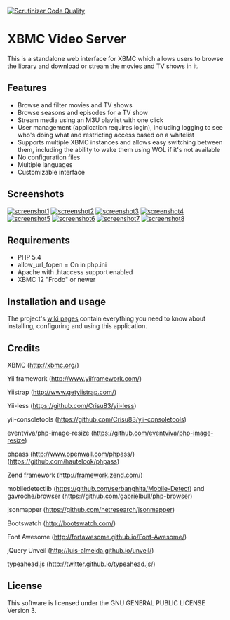 [![Scrutinizer Code Quality](https://scrutinizer-ci.com/g/Jalle19/xbmc-video-server/badges/quality-score.png?b=master)](https://scrutinizer-ci.com/g/Jalle19/xbmc-video-server/?branch=master)

XBMC Video Server
=================

This is a standalone web interface for XBMC which allows users to browse the library and download or stream the movies and TV shows in it.

Features
--------

* Browse and filter movies and TV shows
* Browse seasons and episodes for a TV show
* Stream media using an M3U playlist with one click
* User management (application requires login), including logging to see who's doing what and restricting access based on a whitelist
* Supports multiple XBMC instances and allows easy switching between them, including the ability to wake them using WOL if it's not available
* No configuration files
* Multiple languages
* Customizable interface

Screenshots
-----------

[![screenshot1](http://8.t.imgbox.com/nBiLdhfD.jpg)](http://i.imgbox.com/nBiLdhfD.png) 
[![screenshot2](http://9.t.imgbox.com/5mvkZ94f.jpg)](http://i.imgbox.com/5mvkZ94f.png) 
[![screenshot3](http://1.t.imgbox.com/0WsVzmzT.jpg)](http://i.imgbox.com/0WsVzmzT.png) 
[![screenshot4](http://6.t.imgbox.com/XaIUObRu.jpg)](http://i.imgbox.com/XaIUObRu.png) 
[![screenshot5](http://4.t.imgbox.com/9dI7zzJk.jpg)](http://i.imgbox.com/9dI7zzJk.png) 
[![screenshot6](http://5.t.imgbox.com/H97dUCsL.jpg)](http://i.imgbox.com/H97dUCsL.png) 
[![screenshot7](http://8.t.imgbox.com/NyEP3MDa.jpg)](http://i.imgbox.com/NyEP3MDa.png) 
[![screenshot8](http://8.t.imgbox.com/yRTNvPbS.jpg)](http://i.imgbox.com/yRTNvPbS.png)

Requirements
------------

* PHP 5.4
* allow_url_fopen = On in php.ini
* Apache with .htaccess support enabled
* XBMC 12 "Frodo" or newer

Installation and usage
----------------------

The project's [wiki pages](https://github.com/Jalle19/xbmc-video-server/wiki) contain everything you need to know about installing, configuring and using this application.

Credits
-------

XBMC (http://xbmc.org/)

Yii framework (http://www.yiiframework.com/)

Yiistrap (http://www.getyiistrap.com/)

Yii-less (https://github.com/Crisu83/yii-less)

yii-consoletools (https://github.com/Crisu83/yii-consoletools)

eventviva/php-image-resize (https://github.com/eventviva/php-image-resize)

phpass (http://www.openwall.com/phpass/) (https://github.com/hautelook/phpass)

Zend framework (http://framework.zend.com/)

mobiledetectlib (https://github.com/serbanghita/Mobile-Detect) and gavroche/browser (https://github.com/gabrielbull/php-browser)

jsonmapper (https://github.com/netresearch/jsonmapper)

Bootswatch (http://bootswatch.com/)

Font Awesome (http://fortawesome.github.io/Font-Awesome/)

jQuery Unveil (http://luis-almeida.github.io/unveil/)

typeahead.js (http://twitter.github.io/typeahead.js/)


License
-------

This software is licensed under the GNU GENERAL PUBLIC LICENSE Version 3.
